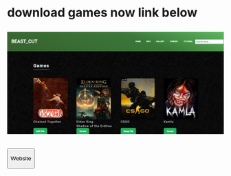 <h1><p>download games now link below</p></h1>
<a href="https://beastcut.github.io/games/" target="_blank"><img src="readme/Screenshot 2024-08-05 183352.png"></a>
<h2><a href="https://beastcut.github.io/games/" target="_blank"><button style="cursor: pointer;"><p >Website</p></button></a> </h2>
